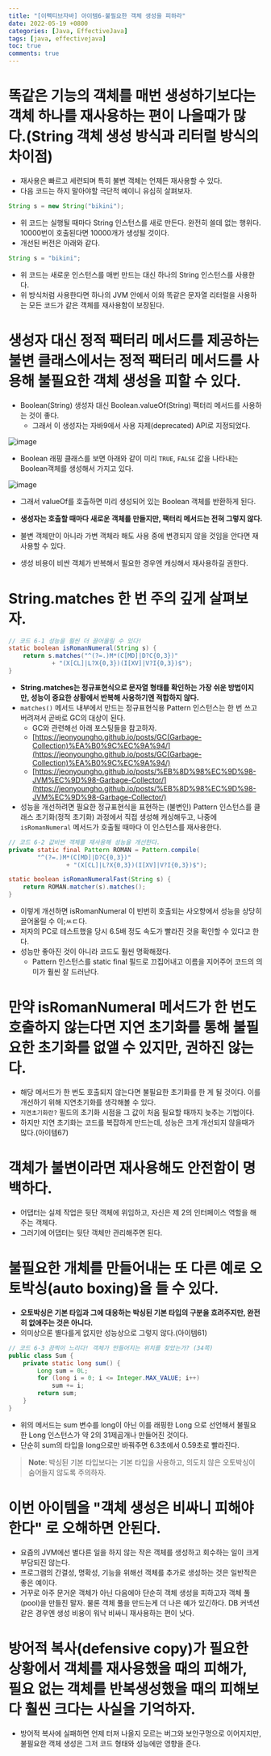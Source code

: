 ```yaml
---
title: "[이펙티브자바] 아이템6-불필요한 객체 생성을 피하라"
date: 2022-05-19 +0800
categories: [Java, EffectiveJava]
tags: [java, effectivejava]
toc: true
comments: true
---
```


# 똑같은 기능의 객체를 매번 생성하기보다는 객체 하나를 재사용하는 편이 나을때가 많다.(String 객체 생성 방식과 리터럴 방식의 차이점)
- 재사용은 빠르고 세련되며 특히 불변 객체는 언제든 재사용할 수 있다.
- 다음 코드는 하지 말아야할 극단적 예이니 유심히 살펴보자.

```java
String s = new String("bikini");
```

- 위 코드는 실행될 때마다 String 인스턴스를 새로 만든다. 완전히 쓸데 없는 행위다. 10000번이 호출된다면 10000개가 생성될 것이다.
- 개선된 버전은 아래와 같다.

```java
String s = "bikini";
```

- 위 코드는 새로운 인스턴스를 매번 만드는 대신 하나의 String 인스턴스를 사용한다.
- 위 방식처럼 사용한다면 하나의 JVM 안에서 이와 똑같은 문자열 리터럴을 사용하는 모든 코드가 같은 객체를 재사용함이 보장된다.

# 생성자 대신 정적 팩터리 메서드를 제공하는 불변 클래스에서는 정적 팩터리 메서드를 사용해 불필요한 객체 생성을 피할 수 있다.
- Boolean(String) 생성자 대신 Boolean.valueOf(String) 팩터리 메서드를 사용하는 것이 좋다.
  - 그래서 이 생성자는 자바9에서 사용 자제(deprecated) API로 지정되었다.

![image](https://user-images.githubusercontent.com/44339530/169188340-85f120c1-d62b-4183-8324-9cc949a9c60f.png)

- Boolean 래핑 클래스를 보면 아래와 같이 미리 `TRUE`, `FALSE` 값을 나타내는 Boolean객체를 생성해서 가지고 있다.

![image](https://user-images.githubusercontent.com/44339530/169188316-ed4ff3d4-f5ff-42f6-af61-eca60ebbe585.png)

- 그래서 valueOf를 호출하면 미리 생성되어 있는 Boolean 객체를 반환하게 된다.

- <b>생성자는 호출할 때마다 새로운 객체를 만들지만, 팩터리 메서드는 전혀 그렇지 않다.</b>
- 불변 객체만이 아니라 가변 객체라 해도 사용 중에 변경되지 않을 것임을 안다면 재사용할 수 있다.
- 생성 비용이 비싼 객체가 반복해서 필요한 경우엔 캐싱해서 재사용하길 권한다.

# String.matches 한 번 주의 깊게 살펴보자.

```java
// 코드 6-1 성능을 훨씬 더 끌어올릴 수 있다!
static boolean isRomanNumeral(String s) {
    return s.matches("^(?=.)M*(C[MD]|D?C{0,3})"
            + "(X[CL]|L?X{0,3})(I[XV]|V?I{0,3})$");
}
```

- <b>String.matches는 정규표현식으로 문자열 형태를 확인하는 가장 쉬운 방법이지만, 성능이 중요한 상황에서 반복해 사용하기엔 적합하지 않다.</b>
- `matches()` 메서드 내부에서 만드는 정규표현식용 Pattern 인스턴스는 한 번 쓰고 버려져서 곧바로 GC의 대상이 된다.
  - GC와 관련해선 아래 포스팅들을 참고하자.
  - [https://jeonyoungho.github.io/posts/GC(Garbage-Collection)%EA%B0%9C%EC%9A%94/](https://jeonyoungho.github.io/posts/GC(Garbage-Collection)%EA%B0%9C%EC%9A%94/)
  - [https://jeonyoungho.github.io/posts/%EB%8D%98%EC%9D%98-JVM%EC%9D%98-Garbage-Collector/](https://jeonyoungho.github.io/posts/%EB%8D%98%EC%9D%98-JVM%EC%9D%98-Garbage-Collector/)
- 성능을 개선하려면 필요한 정규표현식을 표현하는 (불변인) Pattern 인스턴스를 클래스 초기화(정적 초기화) 과정에서 직접 생성해 캐싱해두고, 나중에 `isRomanNumeral` 메서드가 호출될 때마다 이 인스턴스를 재사용한다.

```java
// 코드 6-2 값비싼 객체를 재사용해 성능을 개선한다.
private static final Pattern ROMAN = Pattern.compile(
        "^(?=.)M*(C[MD]|D?C{0,3})"
                + "(X[CL]|L?X{0,3})(I[XV]|V?I{0,3})$");

static boolean isRomanNumeralFast(String s) {
    return ROMAN.matcher(s).matches();
}
```

- 이렇게 개선하면 isRomanNumeral 이 빈번히 호출되는 사오항에서 성능을 상당히 끌어올릴 수 이;ㅆㄷ다.
- 저자의 PC로 테스트했을 당시 6.5배 정도 속도가 빨라진 것을 확인할 수 있다고 한다.
- 성능만 좋아진 것이 아니라 코드도 훨씬 명확해졌다.
  - Pattern 인스턴스를 static final 필드로 끄집어내고 이름을 지어주어 코드의 의미가 훨씬 잘 드러난다.

# 만약 isRomanNumeral 메서드가 한 번도 호출하지 않는다면 지연 초기화를 통해 불필요한 초기화를 없앨 수 있지만, 권하진 않는다.
- 해당 메서드가 한 번도 호출되지 않는다면 불필요한 초기화를 한 게 될 것이다. 이를 개선하기 위해 지연초기화를 생각해볼 수 있다.
- `지연초기화란?` 필드의 초기화 시점을 그 값이 처음 필요할 때까지 늦추는 기법이다.
- 하지만 지연 초기화는 코드를 복잡하게 만드는데, 성능은 크게 개선되지 않을때가 많다.(아이템67)

# 객체가 불변이라면 재사용해도 안전함이 명백하다.
- 어댑터는 실제 작업은 뒷단 객체에 위임하고, 자신은 제 2의 인터페이스 역할을 해주는 객체다.
- 그러기에 어댑터는 뒷단 객체만 관리해주면 된다. 

# 불필요한 개체를 만들어내는 또 다른 예로 오토박싱(auto boxing)을 들 수 있다.
- <b>오토박싱은 기본 타입과 그에 대응하는 박싱된 기본 타입의 구분을 흐려주지만, 완전히 없애주는 것은 아니다.</b>
- 의미상으론 별다를게 없지만 성능상으로 그렇지 않다.(아이템61)
  
```java
// 코드 6-3 끔찍이 느리다! 객체가 만들어지는 위치를 찾았는가? (34쪽)
public class Sum {
    private static long sum() {
        Long sum = 0L;
        for (long i = 0; i <= Integer.MAX_VALUE; i++)
            sum += i;
        return sum;
    }
}
```

- 위의 메서드는 sum 변수를 long이 아닌 이를 래핑한 Long 으로 선언해서 불필요한 Long 인스턴스가 약 2의 31제곱개나 만들어진 것이다.
- 단순히 sum의 타입을 long으로만 바꿔주면 6.3초에서 0.59초로 빨라진다.

> **Note**: 박싱된 기본 타입보다는 기본 타입을 사용하고, 의도치 않은 오토박싱이 숨어들지 않도록 주의하자.

# 이번 아이템을 "객체 생성은 비싸니 피해야 한다" 로 오해하면 안된다.
- 요즘의 JVM에선 별다른 일을 하지 않는 작은 객체를 생성하고 회수하는 일이 크게 부담되진 않는다.
- 프로그램의 간결성, 명확성, 기능을 위해선 객체를 추가로 생성하는 것은 일반적은 좋은 예이다.
- 거꾸로 아주 문거운 객체가 아닌 다음에야 단순히 객체 생성을 피하고자 객체 풀(pool)을 만들진 말자. 물론 객체 풀을 만드는게 더 나은 예가 있긴하다. DB 커넥션 같은 경우엔 생성 비용이 워낙 비싸니 재사용하는 편이 낫다.

# 방어적 복사(defensive copy)가 필요한 상황에서 객체를 재사용했을 때의 피해가, 필요 없는 객체를 반복생성했을 때의 피해보다 훨씬 크다는 사실을 기억하자.
- 방어적 복사에 실패하면 언제 터져 나올지 모르는 버그와 보안구멍으로 이어지지만, 불필요한 객체 생성은 그저 코드 형태와 성능에만 영향을 준다.


